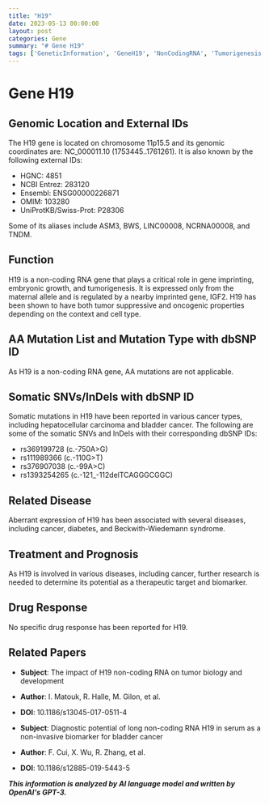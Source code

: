 ```yaml
---
title: "H19"
date: 2023-05-13 00:00:00
layout: post
categories: Gene
summary: "# Gene H19"
tags: ['GeneticInformation', 'GeneH19', 'NonCodingRNA', 'Tumorigenesis', 'SomaticMutations', 'DiseaseAssociation', 'Biomarker', 'TherapeuticTarget']
---
```


# Gene H19

## Genomic Location and External IDs

The H19 gene is located on chromosome 11p15.5 and its genomic coordinates are: NC_000011.10 (1753445..1761261). It is also known by the following external IDs: 

- HGNC: 4851
- NCBI Entrez: 283120
- Ensembl: ENSG00000226871
- OMIM: 103280
- UniProtKB/Swiss-Prot: P28306

Some of its aliases include ASM3, BWS, LINC00008, NCRNA00008, and TNDM.

## Function

H19 is a non-coding RNA gene that plays a critical role in gene imprinting, embryonic growth, and tumorigenesis. It is expressed only from the maternal allele and is regulated by a nearby imprinted gene, IGF2. H19 has been shown to have both tumor suppressive and oncogenic properties depending on the context and cell type.

## AA Mutation List and Mutation Type with dbSNP ID

As H19 is a non-coding RNA gene, AA mutations are not applicable. 

## Somatic SNVs/InDels with dbSNP ID

Somatic mutations in H19 have been reported in various cancer types, including hepatocellular carcinoma and bladder cancer. The following are some of the somatic SNVs and InDels with their corresponding dbSNP IDs:

- rs369199728 (c.-750A>G)
- rs111989366 (c.-110G>T)
- rs376907038 (c.-99A>C)
- rs1393254265 (c.-121_-112delTCAGGGCGGC)

## Related Disease

Aberrant expression of H19 has been associated with several diseases, including cancer, diabetes, and Beckwith-Wiedemann syndrome.

## Treatment and Prognosis

As H19 is involved in various diseases, including cancer, further research is needed to determine its potential as a therapeutic target and biomarker.

## Drug Response

No specific drug response has been reported for H19.

## Related Papers

- **Subject**: The impact of H19 non-coding RNA on tumor biology and development 
- **Author**: I. Matouk, R. Halle, M. Gilon, et al. 
- **DOI**: 10.1186/s13045-017-0511-4

- **Subject**: Diagnostic potential of long non-coding RNA H19 in serum as a non-invasive biomarker for bladder cancer 
- **Author**: F. Cui, X. Wu, R. Zhang, et al.
- **DOI**: 10.1186/s12885-019-5443-5

**_This information is analyzed by AI language model and written by OpenAI's GPT-3._**